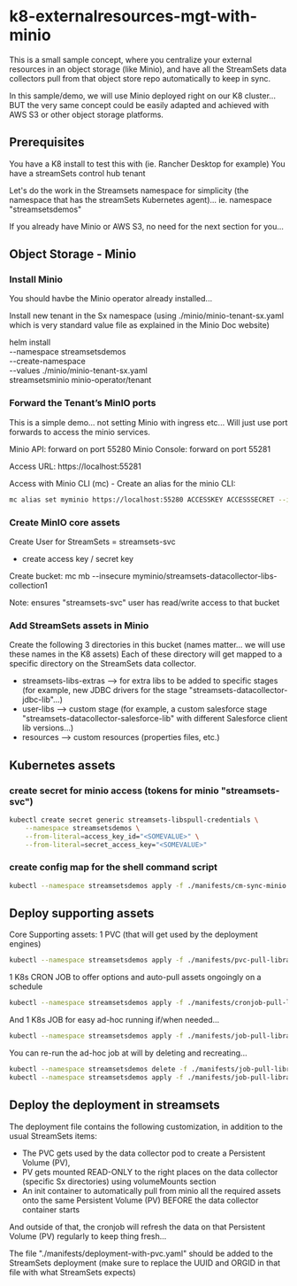 k8-externalresources-mgt-with-minio
=======================================

This is a small sample concept, where you centralize your external resources in an object storage (like Minio), and have all the StreamSets data collectors pull from that object store repo automatically to keep in sync.

In this sample/demo, we will use Minio deployed right on our K8 cluster... BUT the very same concept could be easily adapted and achieved with AWS S3 or other object storage platforms.

## Prerequisites

You have a K8 install to test this with (ie. Rancher Desktop for example)
You have a streamSets control hub tenant

Let's do the work in the Streamsets namespace for simplicity (the namespace that has the streamSets Kubernetes agent)...
ie. namespace "streamsetsdemos"

If you already have Minio or AWS S3, no need for the next section for you...

## Object Storage - Minio

### Install Minio

You should havbe the Minio operator already installed...

Install new tenant in the Sx namespace 
(using ./minio/minio-tenant-sx.yaml which is very standard value file as explained in the Minio Doc website)

helm install \
--namespace streamsetsdemos \
--create-namespace \
--values ./minio/minio-tenant-sx.yaml \
streamsetsminio minio-operator/tenant

### Forward the Tenant’s MinIO ports

This is a simple demo... not setting Minio with ingress etc...
Will just use port forwards to access the minio services.

Minio API: forward on port 55280
Minio Console: forward on port 55281

Access URL: https://localhost:55281

Access with Minio CLI (mc) - Create an alias for the minio CLI:

```zsh
mc alias set myminio https://localhost:55280 ACCESSKEY ACCESSSECRET --insecure
```

### Create MinIO core assets

Create User for StreamSets = streamsets-svc
+ create access key / secret key

Create bucket:
mc mb --insecure myminio/streamsets-datacollector-libs-collection1

Note: ensures "streamsets-svc" user has read/write access to that bucket

### Add StreamSets assets in Minio

Create the following 3 directories in this bucket (names matter... we will use these names in the K8 assets)
Each of these directory will get mapped to a specific directory on the StreamSets data collector. 

- streamsets-libs-extras --> for extra libs to be added to specific stages (for example, new JDBC drivers for the stage "streamsets-datacollector-jdbc-lib"...)
- user-libs --> custom stage (for example, a custom salesforce stage "streamsets-datacollector-salesforce-lib" with different Salesforce client lib versions...)
- resources --> custom resources (properties files, etc.)

## Kubernetes assets

### create secret for minio access (tokens for minio "streamsets-svc")

```sh
kubectl create secret generic streamsets-libspull-credentials \
    --namespace streamsetsdemos \
    --from-literal=access_key_id="<SOMEVALUE>" \
    --from-literal=secret_access_key="<SOMEVALUE>"
```

### create config map for the shell command script

```sh
kubectl --namespace streamsetsdemos apply -f ./manifests/cm-sync-minio.yaml
```

## Deploy supporting assets

Core Supporting assets: 1 PVC (that will get used by the deployment engines)

```sh
kubectl --namespace streamsetsdemos apply -f ./manifests/pvc-pull-libraries.yaml
```

1 K8s CRON JOB to offer options and auto-pull assets ongoingly on a schedule  

```sh
kubectl --namespace streamsetsdemos apply -f ./manifests/cronjob-pull-libraries.yaml
```

And 1 K8s JOB for easy ad-hoc running if/when needed...

```sh
kubectl --namespace streamsetsdemos apply -f ./manifests/job-pull-libraries.yaml
```

You can re-run the ad-hoc job at will by deleting and recreating...

```sh
kubectl --namespace streamsetsdemos delete -f ./manifests/job-pull-libraries.yaml
kubectl --namespace streamsetsdemos apply -f ./manifests/job-pull-libraries.yaml
```

## Deploy the deployment in streamsets

The deployment file contains the following customization, in addition to the usual StreamSets items:
 - The PVC gets used by the data collector pod to create a Persistent Volume (PV),
 - PV gets mounted READ-ONLY to the right places on the data collector (specific Sx directories) using volumeMounts section
 - An init container to automatically pull from minio all the required assets onto the same Persistent Volume (PV) BEFORE the data collector container starts

And outside of that, the cronjob will refresh the data on that Persistent Volume (PV) regularly to keep thing fresh...

The file "./manifests/deployment-with-pvc.yaml" should be added to the StreamSets deployment (make sure to replace the UUID and ORGID in that file with what StreamSets expects)